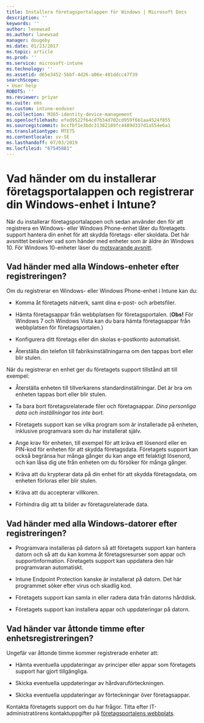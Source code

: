 ```yaml
---
title: Installera företagsportalappen för Windows | Microsoft Docs
description: ''
keywords: ''
author: lenewsad
ms.author: lanewsad
manager: dougeby
ms.date: 01/23/2017
ms.topic: article
ms.prod: ''
ms.service: microsoft-intune
ms.technology: ''
ms.assetid: d65e3452-5bbf-4d26-a06e-401ddcc47f39
searchScope:
- User help
ROBOTS: ''
ms.reviewer: priyar
ms.suite: ems
ms.custom: intune-enduser
ms.collection: M365-identity-device-management
ms.openlocfilehash: efed9522f64cd7b34d702cd959f6b1aa4524f855
ms.sourcegitcommit: bccfbf1e3bdc31382189fc4489d337d1a554e6a1
ms.translationtype: MTE75
ms.contentlocale: sv-SE
ms.lasthandoff: 07/03/2019
ms.locfileid: "67545881"
---
```

# <a name="what-happens-if-you-install-the-company-portal-app-and-enroll-your-windows-device-in-intune"></a>Vad händer om du installerar företagsportalappen och registrerar din Windows-enhet i Intune?

När du installerar företagsportalappen och sedan använder den för att registrera en Windows- eller Windows Phone-enhet låter du företagets support hantera din enhet för att skydda företags- eller skoldata. Det här avsnittet beskriver vad som händer med enheter som är äldre än Windows 10. För Windows 10-enheter läser du [motsvarande avsnitt](about-cp-app-for-windows-10.md).  

## <a name="what-happens-to-all-windows-devices-after-enrollment"></a>Vad händer med alla Windows-enheter efter registreringen?
Om du registrerar en Windows- eller Windows Phone-enhet i Intune kan du:

- Komma åt företagets nätverk, samt dina e-post- och arbetsfiler.

- Hämta företagsappar från webbplatsen för företagsportalen. (__Obs!__ För Windows 7 och Windows Vista kan du bara hämta företagsappar från webbplatsen för företagsportalen.)

- Konfigurera ditt företags eller din skolas e-postkonto automatiskt.

- Återställa din telefon till fabriksinställningarna om den tappas bort eller blir stulen.

När du registrerar en enhet ger du företagets support tillstånd att till exempel:

- Återställa enheten till tillverkarens standardinställningar. Det är bra om enheten tappas bort eller blir stulen.

- Ta bara bort företagsrelaterade filer och företagsappar. *Dina personliga data och inställningar tas inte bort.*

- Företagets support kan se vilka program som är installerade på enheten, inklusive programvara som du har installerat själv.

- Ange krav för enheten, till exempel för att kräva ett lösenord eller en PIN-kod för enheten för att skydda företagsdata. Företagets support kan också begränsa hur många gånger du kan ange ett felaktigt lösenord, och kan låsa dig ute från enheten om du försöker för många gånger.

- Kräva att du krypterar data på din enhet för att skydda företagsdata, om enheten förloras eller blir stulen.

- Kräva att du accepterar villkoren.

- Förhindra dig att ta bilder av företagsrelaterade data.

## <a name="what-happens-to-all-windows-pcs-after-enrollment"></a>Vad händer med alla Windows-datorer efter registreringen?

- Programvara installeras på datorn så att företagets support kan hantera datorn och så att du kan komma åt företagsresurser som appar och supportinformation. Företagets support kan uppdatera den här programvaran automatiskt.

- Intune Endpoint Protection kanske är installerat på datorn. Det här programmet söker efter virus och skadlig kod.

- Företagets support kan samla in eller radera data från datorns hårddisk.

- Företagets support kan installera appar och uppdateringar på datorn.

## <a name="what-happens-every-eight-hours-after-device-enrollment"></a>Vad händer var åttonde timme efter enhetsregistreringen?

Ungefär var åttonde timme kommer registrerade enheter att:

- Hämta eventuella uppdateringar av principer eller appar som företagets support har gjort tillgängliga.

- Skicka eventuella uppdateringar av hårdvaruförteckningen.

- Skicka eventuella uppdateringar av förteckningar över företagsappar.

Kontakta företagets support om du har frågor. Titta efter IT-administratörens kontaktuppgifter på [företagsportalens webbplats](https://go.microsoft.com/fwlink/?linkid=2010980).

